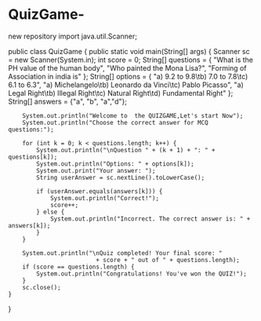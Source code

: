 # QuizGame-
new repository
import java.util.Scanner;
 
public class QuizGame {
    public static void main(String[] args) {
        Scanner sc = new Scanner(System.in);
        int score = 0;
        String[] questions = {
            "What is the PH value of the human body",
            "Who painted the Mona Lisa?",
            "Forming of Association in india is"
        };
        String[] options = {
            "a) 9.2 to 9.8\tb) 7.0 to 7.8\tc) 6.1 to 6.3",
            "a) Michelangelo\tb) Leonardo da Vinci\tc) Pablo Picasso",
            "a) Legal Right\tb) Illegal Right\tc) Natural Right\td) Fundamental Right"
        };
        String[] answers = {"a", "b", "a","d"};
 
        System.out.println("Welcome to  the QUIZGAME,Let's start Now");
        System.out.println("Choose the correct answer for MCQ questions:");
 
        for (int k = 0; k < questions.length; k++) {
            System.out.println("\nQuestion " + (k + 1) + ": " + questions[k]);
            System.out.println("Options: " + options[k]);
            System.out.print("Your answer: ");
            String userAnswer = sc.nextLine().toLowerCase();
 
            if (userAnswer.equals(answers[k])) {
                System.out.println("Correct!");
                score++;
            } else {
                System.out.println("Incorrect. The correct answer is: " + answers[k]);
            }
        }
 
        System.out.println("\nQuiz completed! Your final score: "
                             + score + " out of " + questions.length);
        if (score == questions.length) {
            System.out.println("Congratulations! You've won the QUIZ!");
        }
        sc.close();
    }
}
